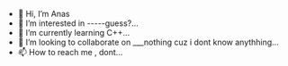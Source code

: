 - 👋 Hi, I’m Anas
- 👀 I’m interested in -----guess?...
- 🌱 I’m currently learning C++...
- 💞️ I’m looking to collaborate on ___nothing cuz i dont know anythhing...
- 📫 How to reach me , dont...

<!---
thinker321/thinker321 is a ✨ special ✨ repository because its `README.md` (this file) appears on your GitHub profile.
You can click the Preview link to take a look at your changes.
--->
